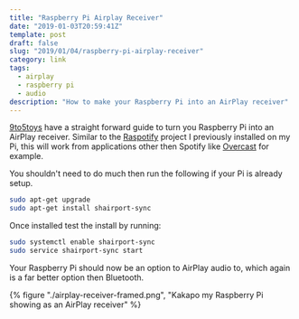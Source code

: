 ```yaml
---
title: "Raspberry Pi Airplay Receiver"
date: "2019-01-03T20:59:41Z"
template: post
draft: false
slug: "2019/01/04/raspberry-pi-airplay-receiver"
category: link
tags:
  - airplay
  - raspberry pi
  - audio
description: "How to make your Raspberry Pi into an AirPlay receiver"
---
```


[9to5toys](https://9to5toys.com/2019/01/03/raspberry-pi-airplay-receiver-setup/) have a straight forward guide to turn you Raspberry Pi into an AirPlay receiver. Similar to the [Raspotify](https://andrewford.co.nz/2018/07/28/raspotify) project I previously installed on my Pi, this will work from applications other then Spotify like [Overcast](https://overcast.fm/) for example.

You shouldn't need to do much then run the following if your Pi is already setup.

```sh
sudo apt-get upgrade
sudo apt-get install shairport-sync
```

Once installed test the install by running:

```sh
sudo systemctl enable shairport-sync
sudo service shairport-sync start
```

Your Raspberry Pi should now be an option to AirPlay audio to, which again is a far better option then Bluetooth.

{% figure "./airplay-receiver-framed.png", "Kakapo my Raspberry Pi showing as an AirPlay receiver" %}
